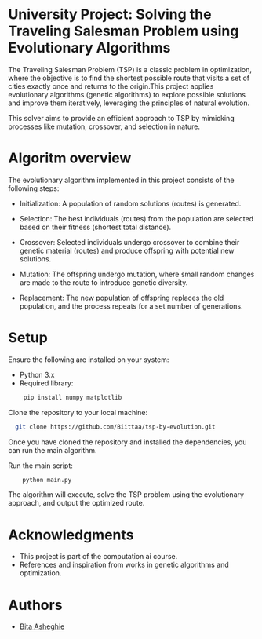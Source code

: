 # University Project: Solving the Traveling Salesman Problem using Evolutionary Algorithms
The Traveling Salesman Problem (TSP) is a classic problem in optimization, where the objective is to find the shortest possible route that visits a set of cities exactly once and returns to the origin.This project applies evolutionary algorithms (genetic algorithms) to explore possible solutions and improve them iteratively, leveraging the principles of natural evolution.

This solver aims to provide an efficient approach to TSP by mimicking processes like mutation, crossover, and selection in nature.
# Algoritm overview
The evolutionary algorithm implemented in this project consists of the following steps:

- Initialization: A population of random solutions (routes) is generated.

- Selection: The best individuals (routes) from the population are selected based on their fitness (shortest total distance).

- Crossover: Selected individuals undergo crossover to combine their genetic material (routes) and produce offspring with potential new solutions.

- Mutation: The offspring undergo mutation, where small random changes are made to the route to introduce genetic diversity.

- Replacement: The new population of offspring replaces the old population, and the process repeats for a set number of generations.

# Setup
Ensure the following are installed on your system:
- Python 3.x
- Required library:
  ```bash
   pip install numpy matplotlib 
Clone the repository to your local machine:
  ```bash
    git clone https://github.com/Biittaa/tsp-by-evolution.git
  ```
Once you have cloned the repository and installed the dependencies, you can run the main algorithm.

Run the main script:
```bash
    python main.py
```
The algorithm will execute, solve the TSP problem using the evolutionary approach, and output the optimized route.

# Acknowledgments
- This project is part of the computation ai course.
- References and inspiration from works in genetic algorithms and optimization.

# Authors
- [Bita Asheghie](https://github.com/Biittaa)
